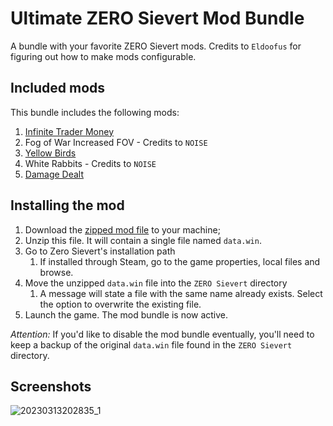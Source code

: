 # Ultimate ZERO Sievert Mod Bundle

A bundle with your favorite ZERO Sievert mods. Credits to `Eldoofus` for figuring out how to make mods configurable.

## Included mods

This bundle includes the following mods:
1. [Infinite Trader Money](../infinite-trader-money)
1. Fog of War Increased FOV - Credits to `NOISE`
1. [Yellow Birds](../yellow-birds)
1. White Rabbits - Credits to `NOISE`
1. [Damage Dealt](../damage-dealt)

## Installing the mod

1. Download the [zipped mod file](./data.rar) to your machine;
1. Unzip this file. It will contain a single file named `data.win`.
1. Go to Zero Sievert's installation path
	1. If installed through Steam, go to the game properties, local files and browse.
1. Move the unzipped `data.win` file into the `ZERO Sievert` directory
	1. A message will state a file with the same name already exists. Select the option to overwrite the existing file.
1. Launch the game. The mod bundle is now active.

*Attention:* If you'd like to disable the mod bundle eventually, you'll need to keep a backup of the original `data.win` file found in the `ZERO Sievert` directory.

## Screenshots
![20230313202835_1](https://user-images.githubusercontent.com/16853947/224814159-4b0437bc-a287-48bf-9a98-56839b03deb4.jpg)
